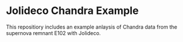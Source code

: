 # Jolideco Chandra Example

This repositiory includes an example anlaysis of Chandra data from the supernova remnant E102 with Jolideco.
